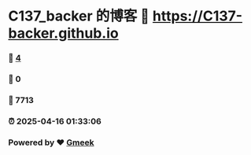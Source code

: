 # C137_backer 的博客 :link: https://C137-backer.github.io 
### :page_facing_up: [4](https://C137-backer.github.io/tag.html) 
### :speech_balloon: 0 
### :hibiscus: 7713 
### :alarm_clock: 2025-04-16 01:33:06 
### Powered by :heart: [Gmeek](https://github.com/Meekdai/Gmeek)
